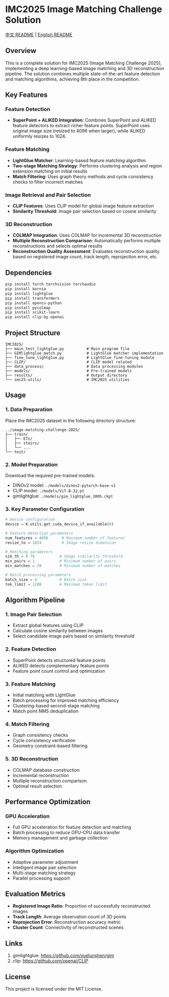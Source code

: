 # IMC2025 Image Matching Challenge Solution

[中文 README](README.zh.md) | [English README](README.md)
## Overview

This is a complete solution for IMC2025 (Image Matching Challenge 2025), implementing a deep learning-based image matching and 3D reconstruction pipeline. The solution combines multiple state-of-the-art feature detection and matching algorithms, achieving 8th place in the competition.

## Key Features

### Feature Detection
- **SuperPoint + ALIKED Integration**: Combines SuperPoint and ALIKED feature detectors to extract richer feature points. SuperPoint uses original image size (resized to 4096 when larger), while ALIKED uniformly resizes to 1024.

### Feature Matching
- **LightGlue Matcher**: Learning-based feature matching algorithm
- **Two-stage Matching Strategy**: Performs clustering analysis and region extension matching on initial results
- **Match Filtering**: Uses graph theory methods and cycle consistency checks to filter incorrect matches

### Image Retrieval and Pair Selection
- **CLIP Features**: Uses CLIP model for global image feature extraction
- **Similarity Threshold**: Image pair selection based on cosine similarity

### 3D Reconstruction
- **COLMAP Integration**: Uses COLMAP for incremental 3D reconstruction
- **Multiple Reconstruction Comparison**: Automatically performs multiple reconstructions and selects optimal results
- **Reconstruction Quality Assessment**: Evaluates reconstruction quality based on registered image count, track length, reprojection error, etc.

## Dependencies

```bash
pip install torch torchvision torchaudio
pip install kornia
pip install lightglue
pip install transformers
pip install opencv-python
pip install pycolmap
pip install scikit-learn
pip install clip-by-openai
```

## Project Structure

```
IMC2025/
├── main_test_lightglue.py          # Main program file
├── GIMlightglue_match.py           # LightGlue matcher implementation
├── fine_tune_lightglue.py          # LightGlue fine-tuning module
├── CLIP/                           # CLIP model related
├── data_process/                   # Data processing modules
├── models/                         # Pre-trained models
├── results/                        # Output directory
└── imc25-utils/                    # IMC2025 utilities
```

## Usage

### 1. Data Preparation
Place the IMC2025 dataset in the following directory structure:
```
../image-matching-challenge-2025/
├── train/
│   ├── ETs/
│   ├── stairs/
│   └── ...
└── test/
```

### 2. Model Preparation
Download the required pre-trained models:
- DINOv2 model: `./models/dinov2-pytorch-base-v1`
- CLIP model: `./models/ViT-B-32.pt`
- gimlightglue: `./models/gim_lightglue_100h.ckpt`

### 3. Key Parameter Configuration

```python
# Device configuration
device = K.utils.get_cuda_device_if_available(0)

# Feature detection parameters
num_features = 4096      # Maximum number of features
resize_to = 1024         # Image resize dimension

# Matching parameters
sim_th = 0.76           # Image similarity threshold
min_pairs = 1           # Minimum number of pairs
min_matches = 20        # Minimum number of matches

# Batch processing parameters
batch_size = 4          # Batch size
tok_limit = 1200        # Maximum token limit
```

## Algorithm Pipeline

### 1. Image Pair Selection
- Extract global features using CLIP
- Calculate cosine similarity between images
- Select candidate image pairs based on similarity threshold

### 2. Feature Detection
- SuperPoint detects structured feature points
- ALIKED detects complementary feature points
- Feature point count control and optimization

### 3. Feature Matching
- Initial matching with LightGlue
- Batch processing for improved matching efficiency
- Clustering-based second-stage matching
- Match point NMS deduplication

### 4. Match Filtering
- Graph consistency checks
- Cycle consistency verification
- Geometry constraint-based filtering

### 5. 3D Reconstruction
- COLMAP database construction
- Incremental reconstruction
- Multiple reconstruction comparison
- Optimal result selection

## Performance Optimization

### GPU Acceleration
- Full GPU acceleration for feature detection and matching
- Batch processing to reduce GPU-CPU data transfer
- Memory management and garbage collection

### Algorithm Optimization
- Adaptive parameter adjustment
- Intelligent image pair selection
- Multi-stage matching strategy
- Parallel processing support

## Evaluation Metrics

- **Registered Image Ratio**: Proportion of successfully reconstructed images
- **Track Length**: Average observation count of 3D points
- **Reprojection Error**: Reconstruction accuracy metric
- **Cluster Count**: Connectivity of reconstructed scenes

## Links

1. gimlightglue: https://github.com/xuelunshen/gim
2. clip: https://github.com/openai/CLIP

## License

This project is licensed under the MIT License.